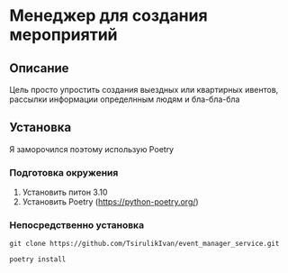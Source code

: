 # Менеджер для создания мероприятий

## Описание

Цель просто упростить создания выездных или квартирных ивентов, рассылки информации определнным людям и бла-бла-бла

## Установка
Я заморочился поэтому использую Poetry

### Подготовка окружения

1. Установить питон 3.10
2. Установить Poetry (https://python-poetry.org/)

### Непосредственно установка
```shell
git clone https://github.com/TsirulikIvan/event_manager_service.git

poetry install
```

